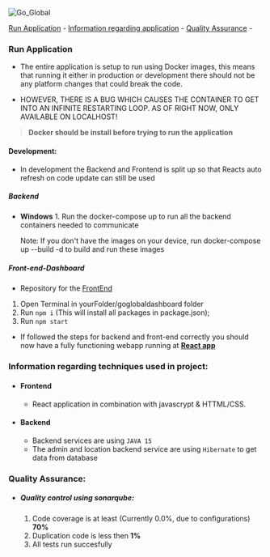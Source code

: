 ![Go_Global](https://user-images.githubusercontent.com/57141910/144594993-82db30b7-3c19-42f6-8592-2b008378e20d.png)

[Run Application](#Run-Application) -
[Information regarding application](#Information-regarding-techniques-used-in-project) -
[Quality Assurance](#Quality-Assurance) -

### Run Application

- The entire application is setup to run using Docker images, this means that running it either in production or development there should not be any platform changes that could break the code.

- HOWEVER, THERE IS A BUG WHICH CAUSES THE CONTAINER TO GET INTO AN INFINITE RESTARTING LOOP. AS OF RIGHT NOW, ONLY AVAILABLE ON LOCALHOST!

> **Docker should be install before trying to run the application**

#### Development:

- In development the Backend and Frontend is split up so that Reacts auto refresh on code update can still be used

##### Backend

-   **Windows** 1. Run the docker-compose up to run all the backend containers needed to communicate
    <ins>
    <br>
    
    Note: If you don't have the images on your device, run docker-compose up --build -d to build and run these images</ins>
    <br>

##### Front-end-Dashboard

- Repository for the [FrontEnd](https://github.com/TimKuijpers2002/goglobaldashboard)

1. Open Terminal in yourFolder/goglobaldashboard folder
2. Run `npm i` (This will install all packages in package.json);
3. Run `npm start`

- If followed the steps for backend and front-end correctly you should now have a fully functioning webapp running at [**React app**](http://localhost:3000)

### Information regarding techniques used in project:

-   #### Frontend
    -   React application in combination with javascrypt & HTTML/CSS.
-   #### Backend
    -   Backend services are using `JAVA 15`
    -   The admin and location backend service are using `Hibernate` to get data from database

### Quality Assurance:

-   ##### Quality control using sonarqube:

    1. Code coverage is at least (Currently 0.0%, due to configurations) **70%**
    2. Duplication code is less then **1%**
    3. All tests run succesfully
